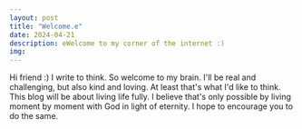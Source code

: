```yaml
---
layout: post
title: "Welcome.e"
date: 2024-04-21
description: eWelcome to my corner of the internet :)
img:
---
```

Hi friend :) I write to think. So welcome to my brain. I'll be real and challenging, but also kind and loving. At least that's what I'd like to think. This blog will be about living life fully. I believe that's only possible by living moment by moment with God in light of eternity. I hope to encourage you to do the same.
